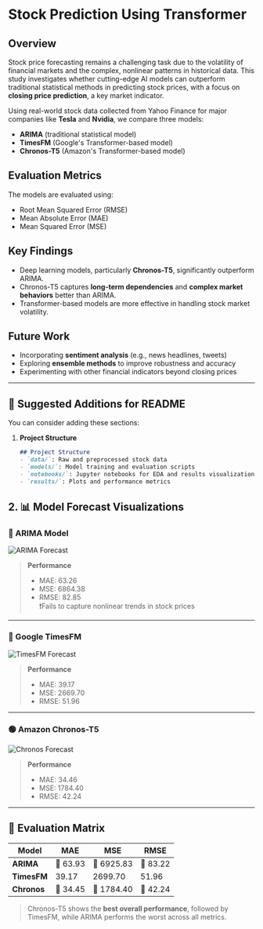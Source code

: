 # Stock Prediction Using Transformer

## Overview

Stock price forecasting remains a challenging task due to the volatility of financial markets and the complex, nonlinear patterns in historical data. This study investigates whether cutting-edge AI models can outperform traditional statistical methods in predicting stock prices, with a focus on **closing price prediction**, a key market indicator.

Using real-world stock data collected from Yahoo Finance for major companies like **Tesla** and **Nvidia**, we compare three models:

- **ARIMA** (traditional statistical model)
- **TimesFM** (Google's Transformer-based model)
- **Chronos-T5** (Amazon's Transformer-based model)

## Evaluation Metrics

The models are evaluated using:
- Root Mean Squared Error (RMSE)
- Mean Absolute Error (MAE)
- Mean Squared Error (MSE)

## Key Findings

- Deep learning models, particularly **Chronos-T5**, significantly outperform ARIMA.
- Chronos-T5 captures **long-term dependencies** and **complex market behaviors** better than ARIMA.
- Transformer-based models are more effective in handling stock market volatility.

## Future Work

- Incorporating **sentiment analysis** (e.g., news headlines, tweets)
- Exploring **ensemble methods** to improve robustness and accuracy
- Experimenting with other financial indicators beyond closing prices

---

## 🚀 Suggested Additions for README

You can consider adding these sections:

1. **Project Structure**
   ```markdown
   ## Project Structure
   - `data/`: Raw and preprocessed stock data
   - `models/`: Model training and evaluation scripts
   - `notebooks/`: Jupyter notebooks for EDA and results visualization
   - `results/`: Plots and performance metrics

## 2. 📊 Model Forecast Visualizations

### 🔷 ARIMA Model

![ARIMA Forecast](./result/ARIMA_TSLA.png)

> **Performance**
> - MAE: 63.26  
> - MSE: 6864.38  
> - RMSE: 82.85  
> ❗Fails to capture nonlinear trends in stock prices

---

### 🔵 Google TimesFM

![TimesFM Forecast](./result/timesfm_TSLA.png)

> **Performance**
> - MAE: 39.17  
> - MSE: 2669.70  
> - RMSE: 51.96  

---

### 🟢 Amazon Chronos-T5

![Chronos Forecast](./result/Chrono_TSLA.png)

> **Performance**  
> - MAE: 34.46  
> - MSE: 1784.40  
> - RMSE: 42.24  


---

## 🧮 Evaluation Matrix

| Model     | MAE      | MSE       | RMSE     |
|-----------|----------|-----------|----------|
| **ARIMA** | 🔴 63.93 | 🔴 6925.83 | 🔴 83.22 |
| **TimesFM** | 39.17   | 2699.70   | 51.96    |
| **Chronos** | 🔵 34.45 | 🔵 1784.40 | 🔵 42.24 |

> Chronos-T5 shows the **best overall performance**, followed by TimesFM, while ARIMA performs the worst across all metrics.
